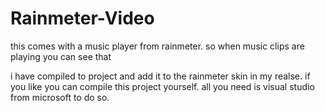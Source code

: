 # Rainmeter-Video
this comes with a music player from rainmeter. so when music clips are playing you can see that

i have compiled to project and add it to the rainmeter skin in my realse.
if you like you can compile this project yourself. all you need is visual studio from microsoft to do so.
